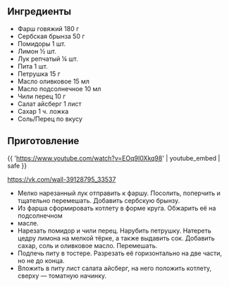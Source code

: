 ## Ингредиенты

- Фарш говяжий 180 г
- Сербская брынза 50 г
- Помидоры 1 шт.
- Лимон ½ шт.
- Лук репчатый ¼ шт.
- Пита 1 шт.
- Петрушка 15 г
- Масло оливковое 15 мл
- Масло подсолнечное 10 мл
- Чили перец 10 г
- Салат айсберг 1 лист
- Сахар 1 ч. ложка
- Соль/Перец по вкусу

## Приготовление

{{ 'https://www.youtube.com/watch?v=EOq9I0Xkq98' | youtube_embed | safe }}

https://vk.com/wall-39128795_33537

* Мелко нарезанный лук отправить к фаршу. Посолить, поперчить и тщательно перемешать. Добавить сербскую брынзу.
* Из фарша сформировать котлету в форме круга. Обжарить её на подсолнечном
* масле.
* Нарезать помидор и чили перец. Нарубить петрушку. Натереть цедру лимона на мелкой тёрке, а также выдавить сок.
  Добавить сахар, соль и оливковое масло. Перемешать.
* Подпечь питу в тостере. Разрезать её горизонтально на две части, но не до конца.
* Вложить в питу лист салата айсберг, на него положить котлету, сверху — томатную начинку.